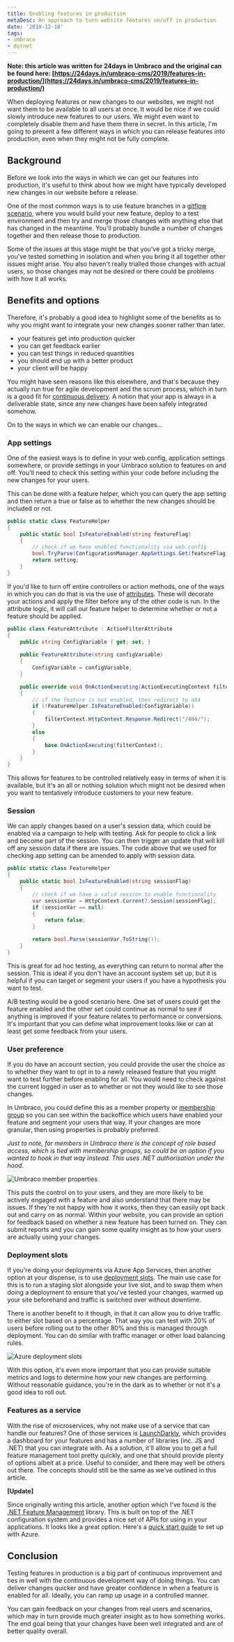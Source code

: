 ```yaml
---
title: Enabling features in production
metaDesc: An approach to turn website features on/off in production
date: '2019-12-18'
tags: 
- umbraco
- dotnet
---
```


**Note: this article was written for 24days in Umbraco and the original can be found here: [https://24days.in/umbraco-cms/2019/features-in-production/](https://24days.in/umbraco-cms/2019/features-in-production/)**

When deploying features or new changes to our websites, we might not want them to be available to all users at once. It would be nice if we could slowly introduce new features to our users. We might even want to completely disable them and have them there in secret. In this article, I'm going to present a few different ways in which you can release features into production, even when they might not be fully complete.

## Background

Before we look into the ways in which we can get our features into production, it's useful to think about how we might have typically developed new changes in our website before a release.

One of the most common ways is to use feature branches in a [gitflow scenario](https://www.atlassian.com/git/tutorials/comparing-workflows/gitflow-workflow), where you would build your new feature, deploy to a test environment and then try and merge those changes with anything else that has changed in the meantime. You'll probably bundle a number of changes together and then release those to production.

Some of the issues at this stage might be that you've got a tricky merge, you've tested something in isolation and when you bring it all together other issues might arise. You also haven't really trialled those changes with actual users, so those changes may not be desired or there could be problems with how it all works.

## Benefits and options

Therefore, it's probably a good idea to highlight some of the benefits as to why you might want to integrate your new changes sooner rather than later.

- your features get into production quicker
- you can get feedback earlier
- you can test things in reduced quantities
- you should end up with a better product
- your client will be happy

You might have seen reasons like this elsewhere, and that's because they actually run true for agile development and the scrum process, which in turn is a good fit for [continuous delivery](https://continuousdelivery.com/). A notion that your app is always in a deliverable state, since any new changes have been safely integrated somehow.

On to the ways in which we can enable our changes...

### App settings

One of the easiest ways is to define in your web.config, application settings somewhere, or provide settings in your Umbraco solution to features on and off. You'll need to check this setting within your code before including the new changes for your users. 

This can be done with a feature helper, which you can query the app setting and then return a true or false as to whether the new changes should be included or not. 

```csharp
public static class FeatureHelper
{
    public static bool IsFeatureEnabled(string featureFlag)
    {
        // check if we have enabled functionality via web.config
        bool.TryParse(ConfigurationManager.AppSettings.Get(featureFlag), out var setting);
        return setting;
    }
}
```

If you'd like to turn off entire controllers or action methods, one of the ways in which you can do that is via the use of [attributes](https://docs.microsoft.com/en-us/aspnet/mvc/overview/older-versions-1/controllers-and-routing/understanding-action-filters-cs). These will decorate your actions and apply the filter before any of the other code is run. In the attribute logic, it will call our feature helper to determine whether or not a feature should be applied. 

```csharp
public class FeatureAttribute : ActionFilterAttribute
{
    public string ConfigVariable { get; set; }        
    
    public FeatureAttribute(string configVariable)
    {
        ConfigVariable = configVariable;        
    }

    public override void OnActionExecuting(ActionExecutingContext filterContext)
    {
        // if the feature is not enabled, then redirect to 404
        if (!FeatureHelper.IsFeatureEnabled(ConfigVariable))
        {
            filterContext.HttpContext.Response.Redirect("/404/");
        }
        else
        {
            base.OnActionExecuting(filterContext);
        }
    }
}
```

This allows for features to be controlled relatively easy in terms of when it is available, but it's an all or nothing solution which might not be desired when you want to tentatively introduce customers to your new feature.

### Session

We can apply changes based on a user's session data, which could be enabled via a campaign to help with testing. Ask for people to click a link and become part of the session. You can then trigger an update that will kill off any session data if there are issues. The code above that we used for checking app setting can be amended to apply with session data.

```csharp
public static class FeatureHelper
{
    public static bool IsFeatureEnabled(string sessionFlag)
    {
        // check if we have a valid session to enable functionality
        var sessionVar = HttpContext.Current?.Session[sessionFlag];
        if (sessionVar == null)
        {
            return false;
        }

        return bool.Parse(sessionVar.ToString());
    }
}
```

This is great for ad hoc testing, as everything can return to normal after the session. This is ideal if you don't have an account system set up, but it is helpful if you can target or segment your users if you have a hypothesis you want to test. 

A/B testing would be a good scenario here. One set of users could get the feature enabled and the other set could continue as normal to see if anything is improved if your feature relates to performance or conversions. It's important that you can define what improvement looks like or can at least get some feedback from your users.

### User preference

If you do have an account section, you could provide the user the choice as to whether they want to opt in to a newly released feature that you might want to test further before enabling for all. You would need to check against the current logged in user as to whether or not they would like to see those changes.

In Umbraco, you could define this as a member property or [membership group](https://our.umbraco.com/Documentation/Getting-Started/Data/Members/#creating-member-groups) so you can see within the backoffice which users have enabled your feature and segment your users that way. If your changes are more granular, then using properties is probably preferred.

_Just to note, for members in Umbraco there is the concept of role based access, which is tied with membership groups, so could be an option if you wanted to hook in that way instead. This uses .NET authorisation under the hood._

![Umbraco member properties](/images/umbraco-membership-features.png "Image with list of features that can be enabled for an Umbraco member")

This puts the control on to your users, and they are more likely to be actively engaged with a feature and also understand that there may be issues. If they're not happy with how it works, then they can easily opt back out and carry on as normal. Within your website, you can provide an option for feedback based on whether a new feature has been turned on. They can submit reports and you can gain some quality insight as to how your users are actually using your changes.

### Deployment slots

If you're doing your deployments via Azure App Services, then another option at your dispense, is to use [deployment slots](https://docs.microsoft.com/en-us/azure/app-service/deploy-staging-slots#route-traffic). The main use case for this is to run a staging slot alongside your live slot, and to swap them when doing a deployment to ensure that you've tested your changes, warmed up your site beforehand and traffic is switched over without downtime. 

There is another benefit to it though, in that it can allow you to drive traffic to either slot based on a percentage. That way you can test with 20% of users before rolling out to the other 80% and this is managed through deployment. You can do similar with traffic manager or other load balancing rules. 

![Azure deployment slots](/images/deploymentslots-routetraffic.png "Image showing the options for routing in Azure deployment slots") 

With this option, it's even more important that you can provide suitable metrics and logs to determine how your new changes are performing. Without reasonable guidance, you're in the dark as to whether or not it's a good idea to roll out.

### Features as a service

With the rise of microservices, why not make use of a service that can handle our features? One of those services is [LaunchDarkly](https://launchdarkly.com/), which provides a dashboard for your features and has a number of libraries (inc. JS and .NET) that you can integrate with. As a solution, it'll allow you to get a full feature management tool pretty quickly, and one that should provide plenty of options albeit at a price. Useful to consider, and there may well be others out there. The concepts should still be the same as we've outlined in this article. 

**[Update]**

Since originally writing this article, another option which I've found is the [.NET Feature Management](https://github.com/microsoft/FeatureManagement-Dotnet) library. This is built on top of the .NET configuration system and provides a nice set of APIs for using in your applications. It looks like a great option. Here's a [quick start guide](https://docs.microsoft.com/en-us/azure/azure-app-configuration/quickstart-feature-flag-dotnet) to set up with Azure.

## Conclusion

Testing features in production is a big part of continuous improvement and ties in well with the continuous development way of doing things. You can deliver changes quicker and have greater confidence in when a feature is enabled for all. Ideally, you can ramp up usage in a controlled manner.

You can gain feedback on your changes from real users and scenarios, which may in turn provide much greater insight as to how something works. The end goal being that your changes have been well integrated and are of better quality overall.

